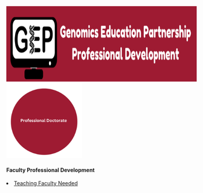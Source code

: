 <div style="text-align: center;">
<img src="docs/Genomics Education Partnership.png" width="100%" height="200">
</div>

<img src="docs/phd" width="200" height="200">

#### Faculty Professional Development
<li class="masthead__menu-item">
  <a href="https://cresylviolet.github.io/pages/alleninstitute.html">Teaching Faculty Needed</a>
</li>
